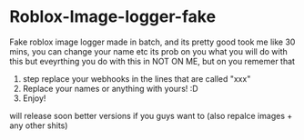 # Roblox-Image-logger-fake
Fake roblox image logger made in batch, and its pretty good took me like 30 mins, you can change your name etc its prob on you what you will do with this but eveyrthing you do with this in NOT ON ME, but on you rememer that


1) step replace your webhooks in the lines that are called "xxx"
2) Replace your names or anything with yours! :D
3) Enjoy!

will release soon better versions if you guys want to (also repalce images + any other shits)
